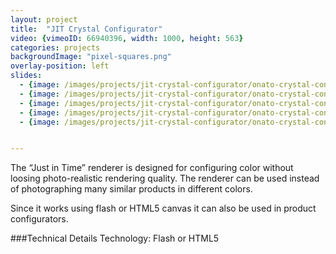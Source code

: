 ```yaml
---
layout: project
title:  "JIT Crystal Configurator"
video: {vimeoID: 66940396, width: 1000, height: 563}
categories: projects
backgroundImage: "pixel-squares.png"
overlay-position: left
slides:
  - {image: /images/projects/jit-crystal-configurator/onato-crystal-configurator-overview.jpg, title: "Onato Crystal Configurator Overview"}
  - {image: /images/projects/jit-crystal-configurator/onato-crystal-configurator-blue.jpg, title: "Onato Crystal Configurator Blue"}
  - {image: /images/projects/jit-crystal-configurator/onato-crystal-configurator-dark-effect.jpg, title: "Onato Crystal Configurator Dark with Effect"}
  - {image: /images/projects/jit-crystal-configurator/onato-crystal-configurator-opaque.jpg, title: "Onato Crystal Configurator Opaque"}
  - {image: /images/projects/jit-crystal-configurator/onato-crystal-configurator-black-bg.jpg, title: "Onato Crystal Configurator with a Black Background"}


---
```

The “Just in Time” renderer is designed for configuring color without loosing photo-realistic rendering quality. The renderer can be used instead of photographing many similar products in different colors.

Since it works using flash or HTML5 canvas it can also be used in product configurators.

###Technical Details
Technology: Flash or HTML5

